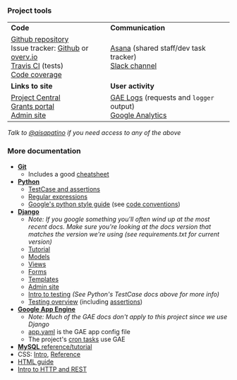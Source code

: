### Project tools

| | |
----|-----
**Code** | **Communication**
[Github repository](https://github.com/aisapatino/sjfnw)<br>Issue tracker: [Github](https://github.com/aisapatino/sjfnw/issues) or [overv.io](https://overv.io/workspace/aisapatino/tough-owl/board/)<br>[Travis CI](https://travis-ci.org/aisapatino/sjfnw) (tests)<br>[Code coverage](https://codecov.io/github/aisapatino/sjfnw?branch=master) | [Asana](https://app.asana.com/0/5175284945766/list) (shared staff/dev task tracker)<br>[Slack channel](https://socialjusticefund.slack.com/messages/project-central/)
| **Links to site** | **User activity** |
 [Project Central](https://sjf-nw.appspot.com/fund)<br>[Grants portal](https://sjf-nw.appspot.com/apply)<br>[Admin site](https://sjf-nw.appspot.com/admin) | [GAE Logs](https://console.developers.google.com/project/sjf-nw/logs) (requests and `logger` output)<br>[Google Analytics](https://analytics.google.com/analytics/web/#report/visitors-overview/a28076150w59219748p60506002/)

_Talk to [@aisapatino](https://github.com/aisapatino) if you need access to any of the above_


### More documentation

- **[Git](http://git-scm.com/docs)**
    - Includes a good [cheatsheet](https://training.github.com/kit/downloads/github-git-cheat-sheet.pdf)
- **[Python](https://docs.python.org/2/library/index.html)**
    - [TestCase and assertions](https://docs.python.org/2/library/unittest.html#unittest.TestCase)
    - [Regular expressions](http://doc.pyschools.com/html/regex.html)
    - [Google's python style guide](http://google-styleguide.googlecode.com/svn/trunk/pyguide.html) (see [code conventions](about/code-conventions.md))
- **[Django](https://docs.djangoproject.com/en/1.8/)**
    - _Note: If you google something you'll often wind up at the most recent docs. Make sure you're looking at the docs version that matches the version we're using (see requirements.txt for current version)_
    - [Tutorial](https://docs.djangoproject.com/en/1.8/intro/tutorial01/)
    - [Models](https://docs.djangoproject.com/en/1.8/topics/db/models/)
    - [Views](https://docs.djangoproject.com/en/1.8/topics/http/views/)
    - [Forms](https://docs.djangoproject.com/en/1.8/topics/forms/)
    - [Templates](https://docs.djangoproject.com/en/1.8/topics/templates/)
    - [Admin site](https://docs.djangoproject.com/en/1.8/ref/contrib/admin/)
    - [Intro to testing](https://docs.djangoproject.com/en/1.8/intro/tutorial05/) _(See Python's TestCase docs above for more info)_
    - [Testing overview](https://docs.djangoproject.com/en/1.8/topics/testing/overview/) (including [assertions](https://docs.djangoproject.com/en/1.8/topics/testing/overview/#assertions))
- **[Google App Engine](https://cloud.google.com/appengine/docs/python/)**
    - _Note: Much of the GAE docs don't apply to this project since we use Django_
    - [app.yaml](https://cloud.google.com/appengine/docs/python/config/appconfig) is the GAE app config file
    - The project's [cron tasks](https://cloud.google.com/appengine/docs/python/config/cron) use GAE
- [**MySQL** reference/tutorial](http://sqlzoo.net/w/index.php?title=SQL_Tutorial&redirect=no)
- CSS: [Intro](https://developer.mozilla.org/en-US/docs/Web/Guide/CSS/Getting_started), [Reference](https://developer.mozilla.org/en-US/docs/Web/CSS/Reference)
- [HTML guide](https://developer.mozilla.org/en-US/docs/Web/Guide/HTML)
- [Intro to HTTP and REST](http://code.tutsplus.com/tutorials/a-beginners-guide-to-http-and-rest--net-16340)
